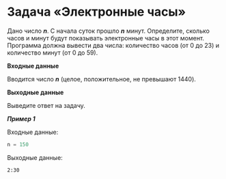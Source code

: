 # Задача «Электронные часы»

Дано число _**n**_. С начала суток прошло _**n**_ минут. Определите, сколько часов и минут будут показывать электронные
часы в этот момент. Программа должна вывести два числа: количество часов (от 0 до 23) и количество минут (от 0 до 59).

**Входные данные**

Вводится число **_n_** (целое, положительное, не превышают 1440).

**Выходные данные**

Выведите ответ на задачу.

**_Пример 1_**

Входные данные:

```python
n = 150
```

Выходные данные:

```
2:30
```